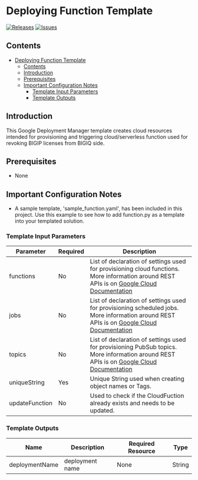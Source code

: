 # Deploying Function Template

[![Releases](https://img.shields.io/github/release/F5Networks/f5-google-gdm-templates-v2.svg)](https://github.com/F5Networks/f5-google-gdm-templates-v2/releases)
[![Issues](https://img.shields.io/github/issues/F5Networks/f5-google-gdm-templates-v2.svg)](https://github.com/F5Networks/f5-google-gdm-templates-v2/issues)

## Contents

- [Deploying Function Template](#deploying-function-template)
  - [Contents](#contents)
  - [Introduction](#introduction)
  - [Prerequisites](#prerequisites)
  - [Important Configuration Notes](#important-configuration-notes)
    - [Template Input Parameters](#template-input-parameters)
    - [Template Outputs](#template-outputs)
    
## Introduction

This Google Deployment Manager template creates cloud resources intended for provisioning and triggering cloud/serverless function used for revoking BIGIP licenses from BIGIQ side.

## Prerequisites

 - None

## Important Configuration Notes

 - A sample template, 'sample_function.yaml', has been included in this project. Use this example to see how to add function.py as a template into your templated solution.

### Template Input Parameters

| Parameter | Required | Description |
| --- | --- | --- |
| functions | No | List of declaration of settings used for provisioning cloud functions. More information around REST APIs is on [Google Cloud Documentation](https://cloud.google.com/functions/docs/reference/rest/v1/projects.locations.functions)| 
| jobs | No | List of declaration of settings used for provisioning scheduled jobs. More information around REST APIs is on [Google Cloud Documentation](https://cloud.google.com/scheduler/docs/reference/rest/v1/projects.locations.jobs)  | 
| topics | No | List of declaration of settings used for provisioning PubSub topics. More information around REST APIs is on [Google Cloud Documentation](https://cloud.google.com/pubsub/docs/reference/rest/v1/projects.topics)  | 
| uniqueString | Yes | Unique String used when creating object names or Tags. |
| updateFunction | No | Used to check if the CloudFuction already exists and needs to be updated. |

### Template Outputs

| Name | Description | Required Resource | Type |
| --- | --- | --- | --- |
| deploymentName | deployment name | None | String |
